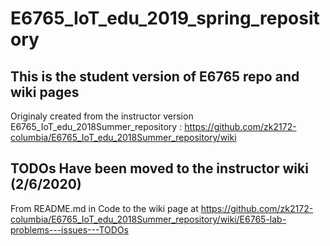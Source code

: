 # E6765_IoT_edu_2019_spring_repository    

## This is the student version of E6765 repo and wiki pages

Originaly created from the instructor version  E6765_IoT_edu_2018Summer_repository : https://github.com/zk2172-columbia/E6765_IoT_edu_2018Summer_repository/wiki

## TODOs Have been moved to the instructor wiki (2/6/2020)
From README.md in Code to the wiki page at https://github.com/zk2172-columbia/E6765_IoT_edu_2018Summer_repository/wiki/E6765-lab-problems---issues---TODOs


